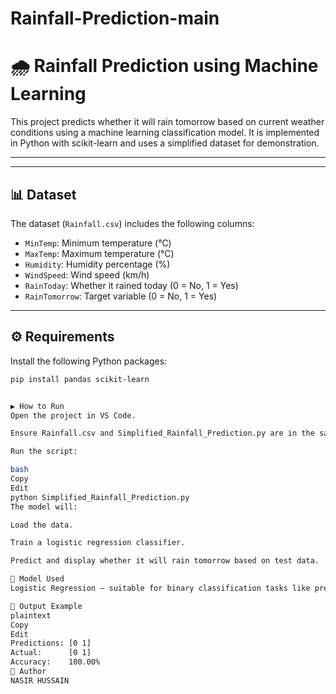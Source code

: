 # Rainfall-Prediction-main
# 🌧️ Rainfall Prediction using Machine Learning

This project predicts whether it will rain tomorrow based on current weather conditions using a machine learning classification model. It is implemented in Python with scikit-learn and uses a simplified dataset for demonstration.

---



---

## 📊 Dataset

The dataset (`Rainfall.csv`) includes the following columns:

- `MinTemp`: Minimum temperature (°C)
- `MaxTemp`: Maximum temperature (°C)
- `Humidity`: Humidity percentage (%)
- `WindSpeed`: Wind speed (km/h)
- `RainToday`: Whether it rained today (0 = No, 1 = Yes)
- `RainTomorrow`: Target variable (0 = No, 1 = Yes)

---

## ⚙️ Requirements

Install the following Python packages:

```bash
pip install pandas scikit-learn


▶️ How to Run
Open the project in VS Code.

Ensure Rainfall.csv and Simplified_Rainfall_Prediction.py are in the same folder.

Run the script:

bash
Copy
Edit
python Simplified_Rainfall_Prediction.py
The model will:

Load the data.

Train a logistic regression classifier.

Predict and display whether it will rain tomorrow based on test data.

🧠 Model Used
Logistic Regression – suitable for binary classification tasks like predicting rain (yes/no).

📌 Output Example
plaintext
Copy
Edit
Predictions: [0 1]
Actual:      [0 1]
Accuracy:    100.00%
🚀 Author
NASIR HUSSAIN

